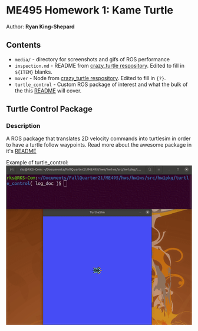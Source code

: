 # ME495 Homework 1: Kame Turtle

Author: **Ryan King-Shepard**

## Contents
* `media/` - directory for screenshots and gifs of ROS performance
* `inspection.md` - README from [crazy_turtle respository](https://github.com/m-elwin/crazy_turtle). 
Edited to fill in `${ITEM}` blanks. 
* `mover` - Node from [crazy_turtle respository](https://github.com/m-elwin/crazy_turtle). 
Edited to fill in `{?}`.
* `turtle_control` - Custom ROS package of interest and what the bulk of the this [README](turtle_control/README.md) will cover.

## Turtle Control Package

### Description

A ROS package that translates 2D velocity commands into turtlesim in order to have a turtle follow waypoints. Read more about the awesome package in it's [README](turtle_control/README.md)

Example of turtle_control:
![Proud_turtle](media/proud_turtle.gif)




